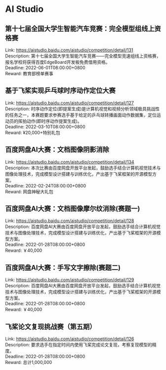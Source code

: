 # AI Studio



## 第十七届全国大学生智能汽车竞赛：完全模型组线上资格赛

Link: https://aistudio.baidu.com/aistudio/competition/detail/131  
Description: 第十七届全国大学生智能汽车竞赛——完全模型竞速组线上资格赛，报名学校将获得百度EdgeBoard开发板免费借用资格。  
Deadline: 2022-06-01T08:00:00+0800  
Reward: 教育部榜单赛事  


## 基于飞桨实现乒乓球时序动作定位大赛

Link: https://aistudio.baidu.com/aistudio/competition/detail/127  
Description: 时序动作定位(即提案生成)是计算机视觉和视频分析领域极具挑战性的任务之一，本赛题要求参赛选手基于给定的乒乓球转播画面动作数据集，定位运动员的挥拍动作(即时序动作提案生成)。  
Deadline: 2022-03-10T08:00:00+0800  
Reward: ¥20,000+特别礼包  


## 百度网盘AI大赛：文档图像阴影消除

Link: https://aistudio.baidu.com/aistudio/competition/detail/134  
Description: 本次比赛由百度网盘开放平台发起，鼓励选手结合计算机视觉技术与图像处理技术，完成模型设计搭建与训练优化，产出基于飞桨框架的开源模型方案。  
Deadline: 2022-02-24T08:00:00+0800  
Reward: 网盘神秘大礼包  


## 百度网盘AI大赛：文档图像摩尔纹消除(赛题一)

Link: https://aistudio.baidu.com/aistudio/competition/detail/128  
Description: 百度网盘AI大赛由百度网盘开放平台发起，鼓励选手结合计算机视觉技术与图像处理技术，完成模型设计搭建与训练优化，产出基于飞桨框架的开源模型方案。  
Deadline: 2022-01-28T08:00:00+0800  
Reward: ￥40,000  


## 百度网盘AI大赛：手写文字擦除(赛题二)

Link: https://aistudio.baidu.com/aistudio/competition/detail/129  
Description: 百度网盘AI大赛由百度网盘开放平台发起，鼓励选手结合计算机视觉技术与图像处理技术，完成模型设计搭建与训练优化，产出基于飞桨框架的开源模型方案。  
Deadline: 2022-01-28T08:00:00+0800  
Reward: ￥40,000  


## 飞桨论文复现挑战赛（第五期）

Link: https://aistudio.baidu.com/aistudio/competition/detail/126  
Description: 要求选手在指定时间内使用飞桨完成论文复现，考察复现模型的精度。  
Deadline: 2022-01-28T08:00:00+0800  
Reward: 总计1,000,000  


